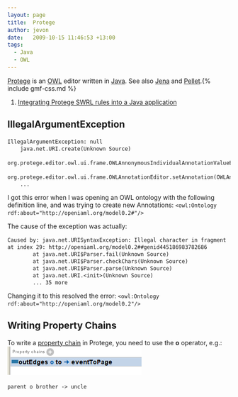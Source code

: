 ```yaml
---
layout: page
title:  Protege
author: jevon
date:   2009-10-15 11:46:53 +13:00
tags:
  - Java
  - OWL
---
```


[Protege](Protege.md) is an [OWL](OWL.md) editor written in [Java](Java.md). See also [Jena](Jena.md) and [Pellet](Pellet.md).{% include gmf-css.md %}

1. <a href="http://article.gmane.org/gmane.comp.misc.ontology.protege.owl/30337">Integrating Protege SWRL rules into a Java application</a>

## IllegalArgumentException
```
IllegalArgumentException: null
    java.net.URI.create(Unknown Source)  
    org.protege.editor.owl.ui.frame.OWLAnnonymousIndividualAnnotationValueEditor.setEditedObject(OWLAnnonymousIndividualAnnotationValueEditor.java:88)
    org.protege.editor.owl.ui.frame.OWLAnnotationEditor.setAnnotation(OWLAnnotationEditor.java:132)
    ...
```

I got this error when I was opening an OWL ontology with the following definition line, and was trying to create new Annotations:
`<owl:Ontology rdf:about="http://openiaml.org/model0.2#"/>`

The cause of the exception was actually:

```
Caused by: java.net.URISyntaxException: Illegal character in fragment at index 29: http://openiaml.org/model0.2##genid445186983782686
        at java.net.URI$Parser.fail(Unknown Source)
        at java.net.URI$Parser.checkChars(Unknown Source)
        at java.net.URI$Parser.parse(Unknown Source)
        at java.net.URI.<init>(Unknown Source)
        ... 35 more
```

Changing it to this resolved the error:
`<owl:Ontology rdf:about="http://openiaml.org/model0.2"/>`

## Writing Property Chains

To write a <a href="http://semwebprogramming.org/?p=175">property chain</a> in Protege, you need to use the **o** operator, e.g.:<img src="/img/gmf/protege-chains.png" class="gmf">

`parent o brother -> uncle`
